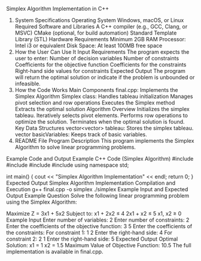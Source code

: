 Simplex Algorithm Implementation in C++
1. System Specifications
Operating System
Windows, macOS, or Linux
Required Software and Libraries
A C++ compiler (e.g., GCC, Clang, or MSVC)
CMake (optional, for build automation)
Standard Template Library (STL)
Hardware Requirements
Minimum 2GB RAM
Processor: Intel i3 or equivalent
Disk Space: At least 100MB free space
2. How the User Can Use It
Input Requirements
The program expects the user to enter:
Number of decision variables
Number of constraints
Coefficients for the objective function
Coefficients for the constraints
Right-hand side values for constraints
Expected Output
The program will return the optimal solution or indicate if the problem is unbounded or infeasible.
3. How the Code Works
Main Components
final.cpp: Implements the Simplex Algorithm
Simplex class:
Handles tableau initialization
Manages pivot selection and row operations
Executes the Simplex method
Extracts the optimal solution
Algorithm Overview
Initializes the simplex tableau.
Iteratively selects pivot elements.
Performs row operations to optimize the solution.
Terminates when the optimal solution is found.
Key Data Structures
vector<vector<double>> tableau: Stores the simplex tableau.
vector<int> basicVariables: Keeps track of basic variables.
4. README File
Program Description
This program implements the Simplex Algorithm to solve linear programming problems.

Example Code and Output
Example C++ Code (Simplex Algorithm)
#include <iostream>
#include <vector>
#include <iomanip>
#include <limits>
using namespace std;

int main() {
    cout << "Simplex Algorithm Implementation" << endl;
    return 0;
}
Expected Output
Simplex Algorithm Implementation
Compilation and Execution
g++ final.cpp -o simplex
./simplex
Example Input and Expected Output
Example Question
Solve the following linear programming problem using the Simplex Algorithm:

Maximize Z = 3x1 + 5x2
Subject to:
  x1 + 2x2 ≤ 4
  2x1 + x2 ≤ 5
  x1, x2 ≥ 0
Example Input
Enter number of variables: 2
Enter number of constraints: 2
Enter the coefficients of the objective function: 3 5
Enter the coefficients of the constraints:
For constraint 1: 1 2
Enter the right-hand side: 4
For constraint 2: 2 1
Enter the right-hand side: 5
Expected Output
Optimal Solution:
x1 = 1
x2 = 1.5
Maximum Value of Objective Function: 10.5
The full implementation is available in final.cpp.
